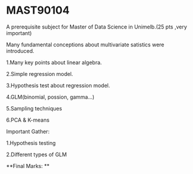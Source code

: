 # MAST90104

A prerequisite subject for Master of Data Science in Unimelb.(25 pts ,very important)


Many fundamental conceptions about multivariate satistics were introduced.

1.Many key points about linear algebra.

2.Simple regression model.

3.Hypothesis test about regression model.

4.GLM(binomial, possion, gamma...)

5.Sampling techniques

6.PCA & K-means

Important Gather:

1.Hypothesis testing 

2.Different types of GLM


**Final Marks:  **
